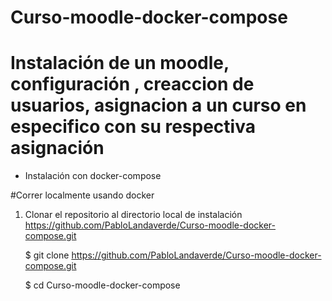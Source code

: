 # Curso-moodle-docker-compose

# Instalación de un moodle, configuración , creaccion de usuarios, asignacion a un curso en especifico con su respectiva asignación

- Instalación con docker-compose 

#Correr localmente usando docker

1. Clonar el repositorio al directorio local de instalación https://github.com/PabloLandaverde/Curso-moodle-docker-compose.git

    $ git clone https://github.com/PabloLandaverde/Curso-moodle-docker-compose.git
    
    $ cd Curso-moodle-docker-compose
    
    
    
